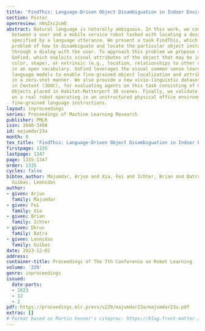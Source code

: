 ```yaml
---
title: 'FindThis: Language-Driven Object Disambiguation in Indoor Environments'
section: Poster
openreview: nNsZxc2cmO
abstract: Natural language is naturally ambiguous. In this work, we consider interactions
  between a user and a mobile service robot tasked with locating a desired object,
  specified by a language utterance. We present a task FindThis, which addresses the
  problem of how to disambiguate and locate the particular object instance desired
  through a dialog with the user. To approach this problem we propose an algorithm,
  GoFind, which exploits visual attributes of the object that may be intrinsic (e.g.,
  color, shape), or extrinsic (e.g., location, relationships to other entities), expressed
  in an open vocabulary. GoFind leverages the visual common sense learned by large
  language models to enable fine-grained object localization and attribute differentiation
  in a zero-shot manner. We also provide a new visio-linguistic dataset, 3D Objects
  in Context (3DOC), for evaluating agents on this task consisting of Google Scanned
  Objects placed in Habitat-Matterport 3D scenes. Finally, we validate our approach
  on a real robot operating in an unstructured physical office environment using complex
  fine-grained language instructions.
layout: inproceedings
series: Proceedings of Machine Learning Research
publisher: PMLR
issn: 2640-3498
id: majumdar23a
month: 0
tex_title: 'FindThis: Language-Driven Object Disambiguation in Indoor Environments'
firstpage: 1335
lastpage: 1347
page: 1335-1347
order: 1335
cycles: false
bibtex_author: Majumdar, Arjun and Xia, Fei and Ichter, Brian and Batra, Dhruv and
  Guibas, Leonidas
author:
- given: Arjun
  family: Majumdar
- given: Fei
  family: Xia
- given: Brian
  family: Ichter
- given: Dhruv
  family: Batra
- given: Leonidas
  family: Guibas
date: 2023-12-02
address:
container-title: Proceedings of The 7th Conference on Robot Learning
volume: '229'
genre: inproceedings
issued:
  date-parts:
  - 2023
  - 12
  - 2
pdf: https://proceedings.mlr.press/v229/majumdar23a/majumdar23a.pdf
extras: []
# Format based on Martin Fenner's citeproc: https://blog.front-matter.io/posts/citeproc-yaml-for-bibliographies/
---
```

